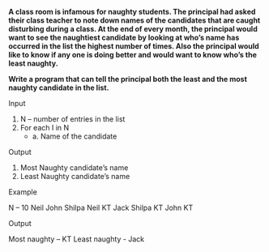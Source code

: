 **A class room is infamous for naughty students. The principal had asked their class teacher to note down names of the candidates that are caught disturbing during a class. At the end of every month, the principal would want to see the naughtiest candidate by looking at who’s name has occurred in the list the highest number of times. Also the principal would like to know if any one is doing better and would want to know who’s the least naughty.**

**Write a program that can tell the principal both the least and the most naughty candidate in the list.**

Input

1. N – number of entries in the list
2. For each I in N
   - a. Name of the candidate

Output

1. Most Naughty candidate’s name
2. Least Naughty candidate’s name
   
Example

N – 10
Neil
John
Shilpa
Neil
KT
Jack
Shilpa
KT
John
KT

Output

Most naughty – KT
Least naughty - Jack